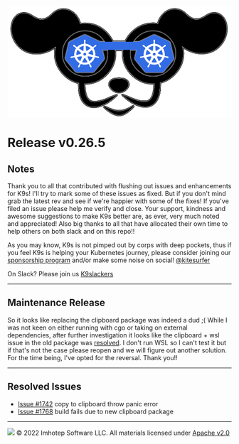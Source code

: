 <img src="https://raw.githubusercontent.com/derailed/k9s/master/assets/k9s.png" align="center" width="800" height="auto"/>

# Release v0.26.5

## Notes

Thank you to all that contributed with flushing out issues and enhancements for K9s! I'll try to mark some of these issues as fixed. But if you don't mind grab the latest rev and see if we're happier with some of the fixes! If you've filed an issue please help me verify and close. Your support, kindness and awesome suggestions to make K9s better are, as ever, very much noted and appreciated! Also big thanks to all that have allocated their own time to help others on both slack and on this repo!!

As you may know, K9s is not pimped out by corps with deep pockets, thus if you feel K9s is helping your Kubernetes journey, please consider joining our [sponsorship program](https://github.com/sponsors/derailed) and/or make some noise on social! [@kitesurfer](https://twitter.com/kitesurfer)

On Slack? Please join us [K9slackers](https://join.slack.com/t/k9sers/shared_invite/enQtOTA5MDEyNzI5MTU0LWQ1ZGI3MzliYzZhZWEyNzYxYzA3NjE0YTk1YmFmNzViZjIyNzhkZGI0MmJjYzhlNjdlMGJhYzE2ZGU1NjkyNTM)

---

## Maintenance Release

So it looks like replacing the clipboard package was indeed a dud ;(
While I was not keen on either running with cgo or taking on external dependencies, after further investigation it looks like the clipboard + wsl issue in the old package was [resolved](https://github.com/atotto/clipboard/pull/42). I don't run WSL so I can't test it but if that's not the case please reopen and we will figure out another solution. For the time being, I've opted for the reversal.
Thank you!!

---

## Resolved Issues

* [Issue #1742](https://github.com/kswapd/k11s/issues/1770) copy to clipboard throw panic error
* [Issue #1768](https://github.com/kswapd/k11s/issues/1768) build fails due to new clipboard package

---

<img src="https://raw.githubusercontent.com/derailed/k9s/master/assets/imhotep_logo.png" width="32" height="auto"/> © 2022 Imhotep Software LLC. All materials licensed under [Apache v2.0](http://www.apache.org/licenses/LICENSE-2.0)
